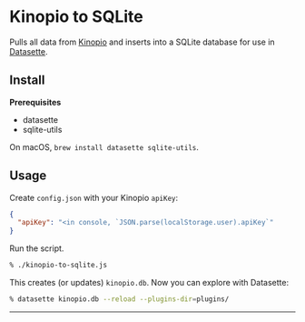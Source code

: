 # Kinopio to SQLite

Pulls all data from [Kinopio](kinopio.club) and inserts into a SQLite database for use in [Datasette](datasette.io).

## Install

**Prerequisites**

- datasette
- sqlite-utils

On macOS, `brew install datasette sqlite-utils`.

## Usage

Create `config.json` with your Kinopio `apiKey`:

```json
{
  "apiKey": "<in console, `JSON.parse(localStorage.user).apiKey`"
}
```

Run the script.

```bash
% ./kinopio-to-sqlite.js
```

This creates (or updates) `kinopio.db`. Now you can explore with Datasette:

```bash
% datasette kinopio.db --reload --plugins-dir=plugins/
```

---
